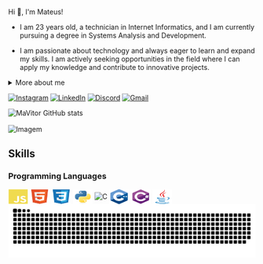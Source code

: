 <!--título-->
<div id="user-content-toc" style="text-align: center;">
  <h1></h1>
</div>

<!-- Presentation -->
<p>
  Hi 👋, I'm Mateus!

  - I am 23 years old, a technician in Internet Informatics, and I am currently pursuing a degree in Systems Analysis and Development.

  - I am passionate about technology and always eager to learn and expand my skills. I am actively seeking opportunities in the field where I can apply my knowledge and contribute to innovative projects.
</p>

<!-- Dropdown -->
<details>
  <summary> More about me</summary>

  - I have completed three semesters of Computer Networks; however, I returned to the programming area by entering the course I am currently studying.
  - Currently, I am working in technical support at an authorized Intelbras distributor, where I have direct contact with various networking products and a wide range of different technologies from Intelbras. This experience has allowed me to deepen my understanding of network solutions and enhance my technical skills in a practical environment.

</details>

<!-- Links -->
[![Instagram](https://img.shields.io/badge/Instagram-E4405F?style=for-the-badge&logo=instagram&logoColor=white)](https://www.instagram.com/mateus_vtr/)
[![LinkedIn](https://img.shields.io/badge/LinkedIn-0077B5?style=for-the-badge&logo=linkedin&logoColor=white)](https://www.linkedin.com/in/mateus-vitor-440a162a8/)
[![Discord](https://img.shields.io/badge/Discord-7289DA?style=for-the-badge&logo=discord&logoColor=white)](discordapp.com/users/286498739328385024)
[![Gmail](https://img.shields.io/badge/Gmail-D14836?style=for-the-badge&logo=gmail&logoColor=white)](mailto:mateusvcr3@gmail.com)

<!-- GithubStats -->
![MaVitor GitHub stats](https://github-readme-stats.vercel.app/api?username=MaVitor&show_icons=true&theme=gotham)

<!-- GIF -->
<p align="left">
  <img align="center" src="https://i.giphy.com/media/v1.Y2lkPTc5MGI3NjExMDlteGhsdWwxem5vc2w0ejlteDd4enRpZHU4ZTFiZzU2dmd5bzRmbSZlcD12MV9pbnRlcm5hbF9naWZfYnlfaWQmY3Q9Zw/13HBDT4QSTpveU/giphy.gif" alt="Imagem">
</p>

## Skills
<!-- Skills: Programming Languages -->
<div style="flex-basis: 48%;">
  <h3>Programming Languages</h3>
  <img align="center" alt="Js" height="30" width="40" src="https://raw.githubusercontent.com/devicons/devicon/master/icons/javascript/javascript-plain.svg">
  <img align="center" alt="HTML" height="30" width="40" src="https://raw.githubusercontent.com/devicons/devicon/master/icons/html5/html5-original.svg">
  <img align="center" alt="CSS" height="30" width="40" src="https://raw.githubusercontent.com/devicons/devicon/master/icons/css3/css3-original.svg">
  <img align="center" alt="Python" height="30" width="40" src="https://raw.githubusercontent.com/devicons/devicon/master/icons/python/python-original.svg">
  <img align="center" alt="C" height="30" width="40" src="https://cdn.jsdelivr.net/gh/devicons/devicon/icons/c/c-original.svg">
  <img align="center" alt="C++" height="30" width="40" src="https://raw.githubusercontent.com/devicons/devicon/master/icons/cplusplus/cplusplus-original.svg">
  <img align="center" alt="C#" height="30" width="40" src="https://raw.githubusercontent.com/devicons/devicon/master/icons/csharp/csharp-original.svg">
  <img align="center" alt="Java" height="30" width="40" src="https://raw.githubusercontent.com/devicons/devicon/master/icons/java/java-original.svg">
</div>

<img src="https://raw.githubusercontent.com/MaVitor/MaVitor/output/snake.svg" alt="Snake animation" />

###
